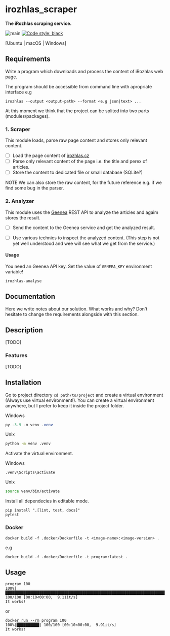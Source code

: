 # irozhlas_scraper

**The iRozhlas scraping service.**

![main](https://github.com/czech-radio/irozhlas-scraper/workflows/main/badge.svg) [![Code style: black](https://img.shields.io/badge/code%20style-black-000000.svg)](https://github.com/psf/black)

[Ubuntu | macOS | Windows]

## Requirements

Write a program which downloads and process the content of iRozhlas web page.

The program should be accessible from command line with apropriate interface e.g

    irozhlas --output <output-path> --format <e.g json|text> ...

At this moment we think that the project can be splited into two parts (modules/packages).

### 1. Scraper

This module loads, parse raw page content and stores only relevant content.

- [ ] Load the page content of [irozhlas.cz](https://www.irozhlas.cz/)
- [ ] Parse only relevant content of the page i.e. the title and perex of articles.
- [ ] Store the content to dedicated file or small database (SQLite?)

NOTE We can also store the raw content, for the future reference e.g. if we find some bug in the parser.

### 2. Analyzer

This module uses the [Geenea](https://geneea.com/) REST API to analyze the articles and agaim stores the result.

- [ ] Send the content to the Geenea service and get the analyzed result.

- [ ] Use various technics to inspect the analyzed content.
  (This step is not yet well understood and wee will see what we get from the service.)

#### Usage

You need an Geenea API key. Set the value of `GENEEA_KEY` environment variable!

    irozhlas-analyse

## Documentation

Here we write notes about our solution. What works and why? Don't hesitate to change the requirements alongside with this section.

## Description

[TODO]

### Features

[TODO]

## Installation

Go to project directory `cd path/to/project` and create a virtual environment (Always use virtual environment!). You can create a virtual environment anywhere, but I prefer to keep it inside the project folder.

Windows
```powershell
py -3.9 -m venv .venv
```
Unix
```bash
python -m venv .venv
```

Activate the virtual environment.

Windows
```powertshell
.venv\Scripts\activate
```

Unix
```bash
source venv/bin/activate
```

Install all dependecies in editable mode.

```shell
pip install ".[lint, test, docs]"
pytest
```

### Docker

```shell
docker build -f .docker/Dockerfile -t <image-name>:<image-version> .
```
e.g

```shell
docker build -f .docker/Dockerfile -t program:latest .
```

## Usage

```shell
program 100
100%|█████████████████████████████████████████████████████████████████████████████████████████████████████████████████████████████████████████████████████████████████████████| 100/100 [00:10<00:00,  9.11it/s]
It works!
```

or

```shell
docker run --rm program 100
100%|██████████| 100/100 [00:10<00:00,  9.91it/s]
It works!
```

